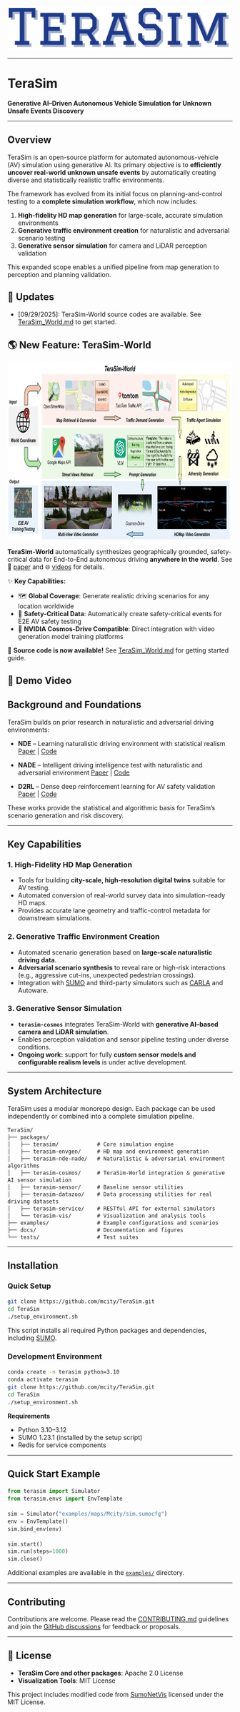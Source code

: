 <div align="center">
<p align="center">

<img src="docs/figure/logo.png" height="100px">

</p>
</div>


---

# TeraSim

**Generative AI–Driven Autonomous Vehicle Simulation for Unknown Unsafe Events Discovery**

---

## Overview

TeraSim is an open-source platform for automated autonomous-vehicle (AV) simulation using generative AI.
Its primary objective is to **efficiently uncover real-world unknown unsafe events** by automatically creating diverse and statistically realistic traffic environments.

The framework has evolved from its initial focus on planning-and-control testing to a **complete simulation workflow**, which now includes:

1. **High-fidelity HD map generation** for large-scale, accurate simulation environments
2. **Generative traffic environment creation** for naturalistic and adversarial scenario testing
3. **Generative sensor simulation** for camera and LiDAR perception validation

This expanded scope enables a unified pipeline from map generation to perception and planning validation.

## 🚀 **Updates**

- [09/29/2025]: TeraSim-World source codes are available. See [TeraSim_World.md](docs/TeraSim_World.md) to get started.



## **🌎 New Feature: TeraSim-World**


<img src="docs/figure/TeraSim_World.png" height="400px">


**TeraSim-World** automatically synthesizes geographically grounded, safety-critical data for End-to-End autonomous driving **anywhere in the world**. See 📄 [paper](https://arxiv.org/abs/2503.03629) and 🌐 [videos](https://wjiawei.com/terasim-world-web/) for details.

✨ **Key Capabilities:**
- 🗺️ **Global Coverage**: Generate realistic driving scenarios for any location worldwide
- 🎯 **Safety-Critical Data**: Automatically create safety-critical events for E2E AV safety testing
- 🔄 **NVIDIA Cosmos-Drive Compatible**: Direct integration with video generation model training platforms

🚀 **Source code is now available!** See [TeraSim_World.md](docs/TeraSim_World.md) for getting started guide.


## **🎥 Demo Video**

## Background and Foundations

TeraSim builds on prior research in naturalistic and adversarial driving environments:

* **NDE** – Learning naturalistic driving environment with statistical realism
  [Paper](https://doi.org/10.1038/s41467-023-37677-5) | [Code](https://github.com/michigan-traffic-lab/Learning-Naturalistic-Driving-Environment)

* **NADE** – Intelligent driving intelligence test with naturalistic and adversarial environment
  [Paper](https://doi.org/10.1038/s41467-021-21007-8) | [Code](https://github.com/michigan-traffic-lab/Naturalistic-and-Adversarial-Driving-Environment)

* **D2RL** – Dense deep reinforcement learning for AV safety validation
  [Paper](https://doi.org/10.1038/s41586-023-05732-2) | [Code](https://github.com/michigan-traffic-lab/Dense-Deep-Reinforcement-Learning)

These works provide the statistical and algorithmic basis for TeraSim’s scenario generation and risk discovery.

---

## Key Capabilities

### 1. High-Fidelity HD Map Generation

* Tools for building **city-scale, high-resolution digital twins** suitable for AV testing.
* Automated conversion of real-world survey data into simulation-ready HD maps.
* Provides accurate lane geometry and traffic-control metadata for downstream simulations.

### 2. Generative Traffic Environment Creation

* Automated scenario generation based on **large-scale naturalistic driving data**.
* **Adversarial scenario synthesis** to reveal rare or high-risk interactions (e.g., aggressive cut-ins, unexpected pedestrian crossings).
* Integration with [SUMO](https://www.eclipse.org/sumo/) and third-party simulators such as [CARLA](https://carla.org/) and Autoware.

### 3. Generative Sensor Simulation

* **`terasim-cosmos`** integrates TeraSim-World with **generative AI–based camera and LiDAR simulation**.
* Enables perception validation and sensor pipeline testing under diverse conditions.
* **Ongoing work:** support for fully **custom sensor models and configurable realism levels** is under active development.

---

## System Architecture

TeraSim uses a modular monorepo design. Each package can be used independently or combined into a complete simulation pipeline.

```
TeraSim/
├── packages/
│   ├── terasim/            # Core simulation engine
│   ├── terasim-envgen/     # HD map and environment generation
│   ├── terasim-nde-nade/   # Naturalistic & adversarial environment algorithms
│   ├── terasim-cosmos/     # TeraSim-World integration & generative AI sensor simulation
│   ├── terasim-sensor/     # Baseline sensor utilities
│   ├── terasim-datazoo/    # Data processing utilities for real driving datasets
│   ├── terasim-service/    # RESTful API for external simulators
│   └── terasim-vis/        # Visualization and analysis tools
├── examples/               # Example configurations and scenarios
├── docs/                   # Documentation and figures
└── tests/                  # Test suites
```

---

## Installation

### Quick Setup

```bash
git clone https://github.com/mcity/TeraSim.git
cd TeraSim
./setup_environment.sh
```

This script installs all required Python packages and dependencies, including [SUMO](https://www.eclipse.org/sumo/).

### Development Environment

```bash
conda create -n terasim python=3.10
conda activate terasim
git clone https://github.com/mcity/TeraSim.git
cd TeraSim
./setup_environment.sh
```

**Requirements**

* Python 3.10–3.12
* SUMO 1.23.1 (installed by the setup script)
* Redis for service components

---

## Quick Start Example

```python
from terasim import Simulator
from terasim.envs import EnvTemplate

sim = Simulator("examples/maps/Mcity/sim.sumocfg")
env = EnvTemplate()
sim.bind_env(env)

sim.start()
sim.run(steps=1000)
sim.close()
```

Additional examples are available in the [`examples/`](examples/) directory.

---

## Contributing

Contributions are welcome. Please read the [CONTRIBUTING.md](CONTRIBUTING.md) guidelines and join the [GitHub discussions](https://github.com/mcity/TeraSim/discussions) for feedback or proposals.

---


## **📄 License**

- **TeraSim Core and other packages**: Apache 2.0 License
- **Visualization Tools**: MIT License

This project includes modified code from [SumoNetVis](https://github.com/patmalcolm91/SumoNetVis) licensed under the MIT License.
